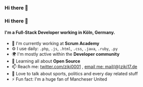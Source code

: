 ### Hi there 👋

<!--
**ziki17/ziki17** is a ✨ _special_ ✨ repository because its `README.md` (this file) appears on your GitHub profile.

Here are some ideas to get you started:

- 🔭 I’m currently working on ...
- 🌱 I’m currently learning ...
- 👯 I’m looking to collaborate on ...
- 🤔 I’m looking for help with ...
- 💬 Ask me about ...
- 📫 How to reach me: ...
- 😄 Pronouns: ...
- ⚡ Fun fact: ...
-->

### Hi there 👋

#### I'm a Full-Stack Developer working in Köln, Germany.

- 🏢 I'm currently working at **Scrum Academy**
- ⚙️ I use daily: `.php`, `.js`, `.html`, `.css`, `.java`, `.ruby`, `.py`
- 🌍 I'm mostly active within the **Developer community**
- 🌱 Learning all about **Open Source**
- 📫 Reach me: [twitter.com/ziki0001](https://twitter.com/ziki0001) , [email me: mail(@)ziki17.de](mailto:mail@ziki17.de)
- 💬 Love to talk about sports, politics and every day related stuff
- ⚡️ Fun fact: I'm a huge fan of Mancheser United
